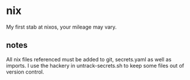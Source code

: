 # nix

My first stab at nixos, your mileage may vary.

## notes

All nix files referenced must be added to git, secrets.yaml as well as imports. I use the hackery in untrack-secrets.sh to keep some files out of version control.
